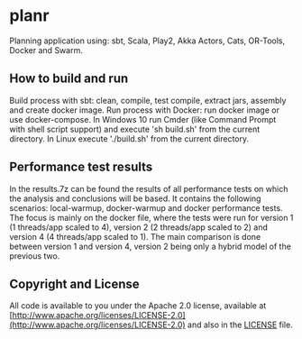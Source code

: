 # planr
Planning application using: sbt, Scala, Play2, Akka Actors, Cats, OR-Tools, Docker and Swarm.

## How to build and run
Build process with sbt: clean, compile, test compile, extract jars, assembly and create docker image.
Run process with Docker: run docker image or use docker-compose.
In Windows 10 run Cmder (like Command Prompt with shell script support) and execute 'sh build.sh' from the current directory.
In Linux execute './build.sh' from the current directory.

## Performance test results
In the results.7z can be found the results of all performance tests on which the analysis and conclusions will be based.
It contains the following scenarios: local-warmup, docker-warmup and docker performance tests. The focus is mainly on the docker file, where
the tests were run for version 1 (1 threads/app scaled to 4), version 2 (2 threads/app scaled to 2) and version 4 (4 threads/app scaled to 1).
The main comparison is done between version 1 and version 4, version 2 being only a hybrid model of the previous two.

## Copyright and License
All code is available to you under the Apache 2.0 license, available at [http://www.apache.org/licenses/LICENSE-2.0](http://www.apache.org/licenses/LICENSE-2.0) and also in the [LICENSE](./LICENSE) file.
